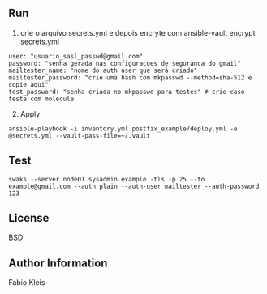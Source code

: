 Run
---
1. crie o arquivo secrets.yml e depois encryte com ansible-vault encrypt secrets.yml

```
user: "usuario_sasl_passwd@gmail.com"
password: "senha gerada nas configuracoes de seguranca do gmail"
mailtester_name: "nome do auth user que será criado"
mailtester_password: "crie uma hash com mkpasswd --method=sha-512 e copie aqui"
test_password: "senha criada no mkpasswd para testes" # crie caso teste com molecule
```

2. Apply
```
ansible-playbook -i inventory.yml postfix_example/deploy.yml -e @secrets.yml --vault-pass-file=~/.vault
```

Test
---

```
swaks --server node01.sysadmin.example -tls -p 25 --to example@gmail.com --auth plain --auth-user mailtester --auth-password 123
```

License
-------

BSD

Author Information
------------------

Fabio Kleis
